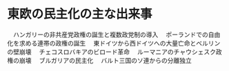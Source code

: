# 東欧の民主化の主な出来事
　ハンガリーの非共産党政権の誕生と複数政党制の導入
　ポーランドでの自由化を求める連帯の政権の誕生
　東ドイツから西ドイツへの大量亡命とベルリンの壁崩壊
　チェコスロバキアのビロード革命
　ルーマニアのチャウシェスク政権の崩壊
　ブルガリアの民主化
　バルト三国のソ連からの分離独立
